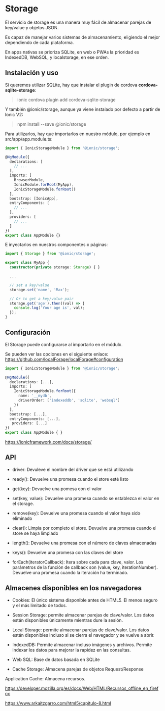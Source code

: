 # Storage

El servicio de storage es una manera muy fácil de almacenar parejas de key/value y objetos JSON.

Es capaz de manejar varios sistemas de almacenamiento, eligiendo el mejor dependiendo de cada plataforma.

En apps nativas se prioriza SQLite, en web o PWAs la prioridad es IndexedDB, WebSQL, y localstorage, en ese orden.

## Instalación y uso

Si queremos utilizar SQLite, hay que instalar el plugin de cordova **cordova-sqlite-storage**:

> ionic cordova plugin add cordova-sqlite-storage

Y también @ionic/storage, aunque ya viene instalado por defecto a partir de Ionic V2:

> npm install --save @ionic/storage

Para utilizarlos, hay que importarlos en nuestro módulo, por ejemplo en src/app/app.module.ts:

```typescript
import { IonicStorageModule } from '@ionic/storage';

@NgModule({
  declarations: [
    // ...
  ],
  imports: [
    BrowserModule,
    IonicModule.forRoot(MyApp),
    IonicStorageModule.forRoot()
  ],
  bootstrap: [IonicApp],
  entryComponents: [
    // ...
  ],
  providers: [
    // ...
  ]
})
export class AppModule {}
```

E inyectarlos en nuestros componentes o páginas:

```typescript
import { Storage } from '@ionic/storage';

export class MyApp {
  constructor(private storage: Storage) { }

  ...

  // set a key/value
  storage.set('name', 'Max');

  // Or to get a key/value pair
  storage.get('age').then((val) => {
    console.log('Your age is', val);
  });
}
```

## Configuración

El Storage puede configurarse al importarlo en el módulo.

Se pueden ver las opciones en el siguiente enlace: <https://github.com/localForage/localForage#configuration>

```typescript
import { IonicStorageModule } from '@ionic/storage';

@NgModule({
  declarations: [...],
  imports: [
    IonicStorageModule.forRoot({
      name: '__mydb',
      driverOrder: ['indexeddb', 'sqlite', 'websql']
    })
  ],
  bootstrap: [...],
  entryComponents: [...],
   providers: [...]
})
export class AppModule { }
```

<https://ionicframework.com/docs/storage/>


## API

- driver: Devuleve el nombre del driver que se está utilizando

- ready(): Devuelve una promesa cuando el store esté listo

- get(key): Devuelve una pomesa con el valor

- set(key, value): Devuelve una promesa cuando se establezca el valor en el storage.

- remove(key): Devuelve una promesa cuando el valor haya sido eliminado

- clear(): Limpia por completo el store. Devuelve una promesa cuando el store se haya limpiado

- length(): Devuelve una promesa con el número de claves almacenadas

- keys(): Devuelve una promesa con las claves del store

- forEach(iteratorCallback): Itera sobre cada para clave, valor. Los parámetros de la función de callback son (value, key, iterationNumber). Devuelve una promesa cuando la iteración ha terminado.

## Almacenes disponibles en los navegadores

- Cookies: El único sistema disponible antes de HTML5. El menos seguro y el más limitado de todos.

- Session Storage: permite almacenar parejas de clave/valor. Los datos están disponibles únicamente mientras dure la sesión.

- Local Storage: permite almacenar parejas de clave/valor. Los datos están disponibles incluso si se cierra el navegador y se vuelve a abrir.

- IndexedDB: Permite almacenar incluso imágenes y archivos. Permite indexar los datos para mejorar la rapidez en las consultas.

- Web SQL: Base de datos basada en SQLite

- Cache Storage: Almacena parejas de objetos Request/Response

Application Cache: Almacena recursos. 

https://developer.mozilla.org/es/docs/Web/HTML/Recursos_offline_en_firefox


https://www.arkaitzgarro.com/html5/capitulo-8.html
